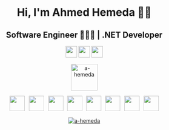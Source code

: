 <h1 align="center">Hi, I'm Ahmed Hemeda 👋🏼</h1>
<h2 align="center">Software Engineer 👨🏻‍💻 | .NET Developer</h2>
<p align="center"> <img src="https://komarev.com/ghpvc/?username=a-hemeda&label=Profile+Views&color=0060A0&style=flat" height="30"/>
  <img src="https://img.shields.io/badge/dynamic/json?logo=github&label=Followers&labelColor=202525&color=800000&query=%24.data.totalSubs&url=https%3A%2F%2Fapi.spencerwoo.com%2Fsubstats%2F%3Fsource%3Dgithub%26queryKey%3Da-hemeda&longCache=true" height="30"/> </a>
  <img Followers" src="https://img.shields.io/github/stars/a-hemeda?color=red&logo=github" height="30" > </a> </p>
<p align="center"> <a href="https://linkedin.com/in/a-hemeda" target="blank"><img align="center" src="https://raw.githubusercontent.com/rahuldkjain/github-profile-readme-generator/master/src/images/icons/Social/linked-in-alt.svg" alt="a-hemeda" height="70" /></a> </p>
<p align="center">
  <img src="https://skillicons.dev/icons?i=cs" height="40"/> <img width="3" />
  <img src="https://skillicons.dev/icons?i=dotnet" height="40"/> <img width="3" />
  <img src="https://cdn.jsdelivr.net/gh/devicons/devicon/icons/dotnetcore/dotnetcore-original.svg" height="40"/> <img width="2" />
  <img src="https://cdn.simpleicons.org/html5/E34F26" height="40"/> <img width="2" />
  <img src="https://cdn.simpleicons.org/css3/1572B6" height="40"/> <img width="2" />
  <img src="https://www.vectorlogo.zone/logos/git-scm/git-scm-icon.svg" height="40"/> <img width="3" />
  <img src="https://skillicons.dev/icons?i=firebase" height="40"/> <img width="3" />
  <img src="https://skillicons.dev/icons?i=github" height="40"/> </p>
<p align="center"> <a href="https://github.com/ryo-ma/github-profile-trophy"><img src="https://github-profile-trophy.vercel.app/?username=a-hemeda&theme=algolia" alt="a-hemeda" /></a> </p>
